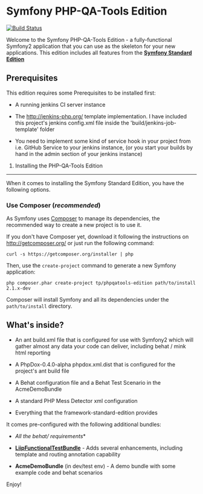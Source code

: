 Symfony PHP-QA-Tools Edition
========================

[![Build Status](http://ci.responsive-code.de/jenkins/job/symfony-phpqatools/badge/icon)](http://ci.responsive-code.de/jenkins/job/symfony-phpqatools/)

Welcome to the Symfony PHP-QA-Tools Edition - a fully-functional Symfony2
application that you can use as the skeleton for your new applications.
This edition includes all features from the [**Symfony Standard Edition**][1]

Prerequisites
---------------

This edition requires some Prerequisites to be installed first:

  * A running jenkins CI server instance

  * The http://jenkins-php.org/ template implementation.
    I have included this project's jenkins config.xml file inside the 'build/jenkins-job-template' folder

  * You need to implement some kind of service hook in your project from i.e. GitHub Service to your jenkins instance,
    (or you start your builds by hand in the admin section of your jenkins instance)

1) Installing the PHP-QA-Tools Edition
----------------------------------

When it comes to installing the Symfony Standard Edition, you have the
following options.

### Use Composer (*recommended*)

As Symfony uses [Composer][2] to manage its dependencies, the recommended way
to create a new project is to use it.

If you don't have Composer yet, download it following the instructions on
http://getcomposer.org/ or just run the following command:

    curl -s https://getcomposer.org/installer | php

Then, use the `create-project` command to generate a new Symfony application:

    php composer.phar create-project tp/phpqatools-edition path/to/install 2.1.x-dev

Composer will install Symfony and all its dependencies under the
`path/to/install` directory.


What's inside?
---------------

  * An ant build.xml file that is configured for use with Symfony2 which will gather almost any data your code can
    deliver, including behat / mink html reporting

  * A PhpDox-0.4.0-alpha phpdox.xml.dist that is configured for the project's ant build file

  * A Behat configuration file and a Behat Test Scenario in the AcmeDemoBundle

  * A standard PHP Mess Detector xml configuration

  * Everything that the framework-standard-edition provides


It comes pre-configured with the following additional bundles:

  * **All the behat/* requirements**

  * [**LiipFunctionalTestBundle**][3] - Adds several enhancements, including
    template and routing annotation capability

  * **AcmeDemoBundle** (in dev/test env) - A demo bundle with some example
    code and behat scenarios

Enjoy!

[1]:  https://github.com/symfony/symfony-standard
[2]:  http://getcomposer.org
[3]:  https://github.com/liip/LiipFunctionalTestBundle

